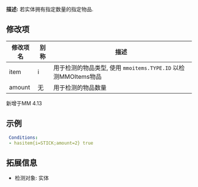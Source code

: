 **描述:** 若实体拥有指定数量的指定物品.

修改项
---

| 修改项名  | 别称           | 描述                      |
| --------- | -------------- | ------------------------- |
| item      | i    | 用于检测的物品类型, 使用 `mmoitems.TYPE.ID` 以检测MMOItems物品 |
| amount    | 无 | 用于检测的物品数量 |

新增于MM 4.13

示例
---

```yaml
 Conditions:
 - hasitem{i=STICK;amount=2} true
```

拓展信息
---

- 检测对象: 实体